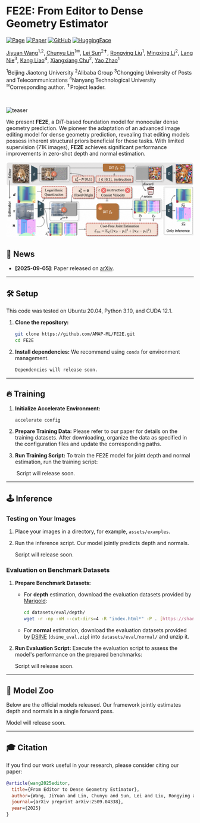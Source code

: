 # FE2E: From Editor to Dense Geometry Estimator

[![Page](https://img.shields.io/badge/Project-Website-pink?logo=googlechrome&logoColor=white)](https://amap-ml.github.io/FE2E/)
[![Paper](https://img.shields.io/badge/arXiv-2509.04338-b31b1b?logo=arxiv&logoColor=white)](https://arxiv.org/abs/2509.04338)
[![GitHub](https://img.shields.io/github/stars/AMAP-ML/FE2E?style=social)](https://github.com/AMAP-ML/FE2E)
[![HuggingFace](https://img.shields.io/badge/🤗%20HuggingFace-Models-yellow)](https://huggingface.co/models?search=amap-ml/fe2e)


[Jiyuan Wang](https://wangjiyuan9.github.io/)<sup>1,2</sup>,
[Chunyu Lin](https://scholar.google.com/citations?hl=zh-CN&user=t8xkhscAAAAJ)<sup>1&#9993;</sup>,
[Lei Sun](https://scholar.google.com/citations?user=your-id)<sup>2&#10013;</sup>,
[Rongying Liu](https://scholar.google.com/citations?user=your-id)<sup>1</sup>,
[Mingxing Li](https://scholar.google.com/citations?user=-pfkprkAAAAJ&hl=zh-CN&oi=ao)<sup>2</sup>,
[Lang Nie](https://scholar.google.com/citations?hl=zh-CN&user=vo__egkAAAAJ)<sup>3</sup>,
[Kang Liao](https://kangliao929.github.io/)<sup>4</sup>,
[Xiangxiang Chu](https://cxxgtxy.github.io/)<sup>2</sup>,
[Yao Zhao](https://faculty.bjtu.edu.cn/5900/)<sup>1</sup>

<span class="author-block"><sup>1</sup>Beijing Jiaotong University</span>
<span class="author-block"><sup>2</sup>Alibaba Group</span>
<span class="author-block"><sup>3</sup>Chongqing University of Posts and Telecommunications</span>
<span class="author-block"><sup>4</sup>Nanyang Technological University</span><br>
<span class="author-block">
    <sup>&#9993;</sup>Corresponding author.
    <sup>&#10013;</sup>Project leader.
</span>

<br>

![teaser](https://github.com/AMAP-ML/FE2E/raw/main/demo.png)

We present **FE2E**, a DiT-based foundation model for monocular dense geometry prediction. We pioneer the adaptation of an advanced image editing model for dense geometry prediction, revealing that editing models possess inherent structural priors beneficial for these tasks. With limited supervision (71K images), **FE2E** achieves significant performance improvements in zero-shot depth and normal estimation.

![teaser2](https://github.com/AMAP-ML/FE2E/raw/main/pipeline.png)

## 📢 News
- **[2025-09-05]**: Paper released on [arXiv](https://arxiv.org/abs/2509.04338).

---

## 🛠️ Setup
This code was tested on Ubuntu 20.04, Python 3.10, and CUDA 12.1.

1.  **Clone the repository:**
    ```bash
    git clone https://github.com/AMAP-ML/FE2E.git
    cd FE2E
    ```

2.  **Install dependencies:** We recommend using `conda` for environment management.
    ```bash
    Dependencies will release soon.
    ```

---

## 🔥 Training
1.  **Initialize Accelerate Environment:**
    ```bash
    accelerate config
    ```

2.  **Prepare Training Data:**
    Please refer to our paper for details on the training datasets. After downloading, organize the data as specified in the configuration files and update the corresponding paths.

3.  **Run Training Script:**
    To train the FE2E model for joint depth and normal estimation, run the training script:

     Script will release soon.

---

## 🕹️ Inference

### Testing on Your Images
1.  Place your images in a directory, for example, `assets/examples`.
2.  Run the inference script. Our model jointly predicts depth and normals.

    Script will release soon.

### Evaluation on Benchmark Datasets
1.  **Prepare Benchmark Datasets:**
    -   For **depth** estimation, download the evaluation datasets provided by [Marigold](https://github.com/prs-eth/Marigold?tab=readme-ov-file#-evaluation-on-test-datasets-):
        ```bash
        cd datasets/eval/depth/
        wget -r -np -nH --cut-dirs=4 -R "index.html*" -P . [https://share.phys.ethz.ch/~pf/bingkedata/marigold/evaluation_dataset/](https://share.phys.ethz.ch/~pf/bingkedata/marigold/evaluation_dataset/)
        ```
    -   For **normal** estimation, download the evaluation datasets provided by [DSINE](https://github.com/baegwangbin/DSINE?tab=readme-ov-file#getting-started) (`dsine_eval.zip`) into `datasets/eval/normal/` and unzip it.

2.  **Run Evaluation Script:**
    Execute the evaluation script to assess the model's performance on the prepared benchmarks:

    Script will release soon.

---

## 🤗 Model Zoo
Below are the official models released. Our framework jointly estimates depth and normals in a single forward pass.

Model will release soon.

---

## 🎓 Citation
If you find our work useful in your research, please consider citing our paper:
```bibtex
@article{wang2025editor,
  title={From Editor to Dense Geometry Estimator},
  author={Wang, JiYuan and Lin, Chunyu and Sun, Lei and Liu, Rongying and Nie, Lang and Li, Mingxing and Liao, Kang and Chu, Xiangxiang and Zhao, Yao},
  journal={arXiv preprint arXiv:2509.04338},
  year={2025}
}

